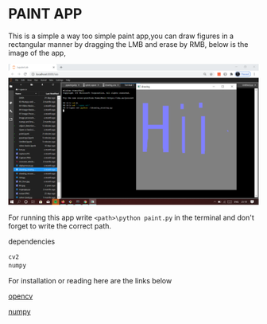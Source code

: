 # PAINT APP

This is a simple a way too simple paint app,you can draw figures in a rectangular manner by dragging the LMB and erase by RMB, below is the image of the app,

<img src = "https://github.com/thakur-yogesh/python/blob/master/Open%20CV/paint%20app/paint.png"></img>

For running this app write `<path>\python paint.py` in the terminal and don't forget to write the correct path.

dependencies

```python
cv2
numpy
```
For installation or reading here are the links below

[opencv](https://pypi.org/project/opencv-python/)

[numpy](https://numpy.org/)
